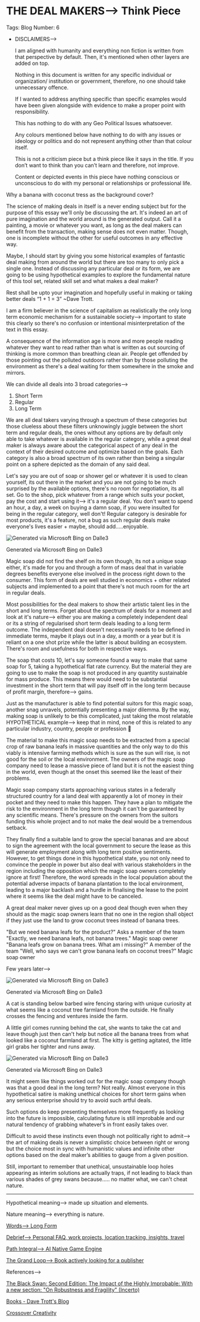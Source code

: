 # THE DEAL MAKERS—> Think Piece

Tags: Blog
Number: 6

- DISCLAIMERS—>
    
    I am aligned with humanity and everything non fiction is written from that perspective by default. Then, it's mentioned when other layers are added on top. 
    
    Nothing in this document is written for any specific individual or organization/ institution or government, therefore, no one should take unnecessary offence.
    
    If I wanted to address anything specific than specific examples would have been given alongside with evidence to make a proper point with responsibility.
    
    This has nothing to do with any Geo Political Issues whatsoever.
    
    Any colours mentioned below have nothing to do with any issues or ideology or politics and do not represent anything other than that colour itself.
    
    This is not a criticism piece but a think piece like it says in the title. If you don’t want to think than you can’t learn and therefore, not improve.
    
    Content or depicted events in this piece have nothing conscious or unconscious to do with my personal or relationships or professional life. 
    

Why a banana with coconut tress as the background cover?

The science of making deals in itself is a never ending subject but for the purpose of this essay we'll only be discussing the art. It's indeed an art of pure imagination and the world around is the generated output. Call it a painting, a movie or whatever you want, as long as the deal makers can benefit from the transaction, making sense does not even matter. Though, one is incomplete without the other for useful outcomes in any effective way.

Maybe, I should start by giving you some historical examples of fantastic deal making from around the world but there are too many to only pick a single one. Instead of discussing any particular deal or its form, we are going to be using hypothetical examples to explore the fundamental nature of this tool set, related skill set and what makes a deal maker? 

Rest shall be upto your imagination and hopefully useful in making or taking better deals “1 + 1 = 3” ~Dave Trott.

I am a firm believer in the science of capitalism as realistically the only long term economic mechanism for a sustainable society—> important to state this clearly so there's no confusion or intentional misinterpretation of the text in this essay.

A consequence of the information age is more and more people reading whatever they want to read rather than what is written as out sourcing of thinking is more common than breathing clean air. People get offended by those pointing out the polluted outdoors rather than by those polluting the environment as there's a deal waiting for them somewhere in the smoke and mirrors.

We can divide all deals into 3 broad categories—>

1. Short Term
2. Regular
3. Long Term

We are all deal takers varying through a spectrum of these categories but those clueless about these filters unknowingly juggle between the short term and regular deals, the ones without any options are by default only able to take whatever is available in the regular category, while a great deal maker is always aware about the categorical aspect of any deal in the context of their desired outcome and optimize based on the goals. Each category is also a broad spectrum of its own rather than being a singular point on a sphere depicted as the domain of any said deal.

Let's say you are out of soap or shower gel or whatever it is used to clean yourself, its out there in the market and you are not going to be much surprised by the available options, there's no room for negotiation, its all set. Go to the shop, pick whatever from a range which suits your pocket, pay the cost and start using it—> it's a regular deal. You don't want to spend an hour, a day, a week on buying a damn soap, if you were insulted for being in the regular category, well don't! Regular category is desirable for most products, it's a feature, not a bug as such regular deals make everyone's lives easier + maybe, should add…..enjoyable.

![Generated via Microsoft Bing on Dalle3](THE%20DEAL%20MAKERS%E2%80%94%20Think%20Piece%2012ef78d49a014d9588a494b470e21094/_d341e095-7fbc-49a5-bc4a-ba301b466232.jpeg)

Generated via Microsoft Bing on Dalle3

Magic soap did not find the shelf on its own though, its not a unique soap either, it's made for you and through a form of mass deal that in variable degrees benefits everyone else involved in the process right down to the consumer. This form of deals are well studied in economics + other related subjects and implemented to a point that there's not much room for the art in regular deals.

Most possibilities for the deal makers to show their artistic talent lies in the short and long terms.
Forget about the spectrum of deals for a moment and look at it's nature—> either you are making a completely independent deal or its a string of regularised short term deals leading to a long term outcome. The independent deal doesn’t necessarily needs to be defined in immediate terms, maybe it plays out in a day, a month or a year but it is reliant on a one shot prize while the latter is about building an ecosystem. There's room and usefulness for both in respective ways.

The soap that costs 10, let's say someone found a way to make that same soap for 5, taking a hypothetical flat rate currency. But the material they are going to use to make the soap is not produced in any quantity sustainable for mass produce. This means there would need to be substantial investment in the short term that will pay itself off in the long term because of profit margin, therefore—> gains.

Just as the manufacturer is able to find potential suitors for this magic soap, another snag unravels, potentially presenting a major dilemma. By the way, making soap is unlikely to be this complicated, just taking the most relatable HYPOTHETICAL example—> keep that in mind, none of this is related to any particular industry, country, people or profession 🤗

The material to make this magic soap needs to be extracted from a special crop of raw banana leafs in massive quantities and the only way to do this viably is intensive farming methods which is sure as the sun will rise, is not good for the soil or the local environment. The owners of the magic soap company need to lease a massive piece of land but it is not the easiest thing in the world, even though at the onset this seemed like the least of their problems.

Magic soap company starts approaching various states in a federally structured country for a land deal with apparently a lot of money in their pocket and they need to make this happen. They have a plan to mitigate the risk to the environment in the long term though it can't be guaranteed by any scientific means. There's pressure on the owners from the suitors funding this whole project and to not make the deal would be a tremendous setback.

They finally find a suitable land to grow the special bananas and are about to sign the agreement with the local government to secure the lease as this will generate employment along with long term positive sentiments. However, to get things done in this hypothetical state, you not only need to convince the people in power but also deal with various stakeholders in the region including the opposition which the magic soap owners completely ignore at first! Therefore, the word spreads in the local population about the potential adverse impacts of banana plantation to the local environment, leading to a major backlash and a hurdle in finalising the lease to the point where it seems like the deal might have to be canceled.

A great deal maker never gives up on a good deal though even when they should as the magic soap owners learn that no one in the region shall object if they just use the land to grow coconut trees instead of banana trees.

"But we need banana leafs for the product?" Asks a member of the team
"Exactly, we need banana leafs, not banana trees." Magic soap owner
"Banana leafs grow on banana trees. What am i missing?" A member of the team
"Well, who says we can't grow banana leafs on coconut trees?" Magic soap owner

Few years later—>

![Generated via Microsoft Bing on Dalle3](THE%20DEAL%20MAKERS%E2%80%94%20Think%20Piece%2012ef78d49a014d9588a494b470e21094/_7edbd426-b6e5-4a05-9a64-24832ca02047.jpeg)

Generated via Microsoft Bing on Dalle3

A cat is standing below barbed wire fencing staring with unique curiosity at what seems like a coconut tree farmland from the outside. He finally crosses the fencing and ventures inside the farm.

A little girl comes running behind the cat, she wants to take the cat and leave though just then can't help but notice all the banana trees from what looked like a coconut farmland at first. The kitty is getting agitated, the little girl grabs her tighter and runs away.

![Generated via Microsoft Bing on Dalle3](THE%20DEAL%20MAKERS%E2%80%94%20Think%20Piece%2012ef78d49a014d9588a494b470e21094/_90d20180-fef2-415f-8b5c-ae98f526519c.jpeg)

Generated via Microsoft Bing on Dalle3

It might seem like things worked out for the magic soap company though was that a good deal in the long term? Not really. Almost everyone in this hypothetical satire is making unethical choices for short term gains when any serious enterprise should try to avoid such artful deals. 

Such options do keep presenting themselves more frequently as looking into the future is impossible, calculating future is still improbable and our natural tendency of grabbing whatever’s in front easily takes over. 

Difficult to avoid these instincts even though not politically right to admit—> the art of making deals is never a simplistic choice between right or wrong but the choice most in sync with humanistic values and infinite other options based on the deal maker’s abilities to gauge from a given position.

Still, important to remember that unethical, unsustainable loop holes appearing as interim solutions are actually traps, if not leading to black than various shades of grey swans because….. no matter what, we can't cheat nature.

---

Hypothetical meaning—> made up situation and elements.

Nature meaning—> everything is nature.

[Words—> Long Form](../../Words%E2%80%94%20Long%20Form%2033d9afdc37704ab3ad9cc30c800d8674.md) 

[Debrief—> Personal FAQ, work projects, location tracking, insights, travel](../../Debrief%E2%80%94%20Personal%20FAQ,%20work%20projects,%20location%20tra%20eebe8e51a17c47678acd07ac5c6f6212.md) 

[Path Integral—> AI Native Game Engine](../../Path%20Integral%E2%80%94%20AI%20Native%20Game%20Engine%20d5c888bb53304b80b1faa8feb852cb7e.md) 

[The Grand Loop—> Book actively looking for a publisher](../../Research%20+%20Book%20Projects%206cbd57a3aa79422f976215e5a528976d/Books%20100662375674800b9c0adcfb3982a189/The%20Grand%20Loop%E2%80%94%20Book%20actively%20looking%20for%20a%20publis%20205dae2c71c24f9dbad570b9001e99be.md) 

References—> 

[The Black Swan: Second Edition: The Impact of the Highly Improbable: With a new section: "On Robustness and Fragility" (Incerto)](https://www.amazon.com/Black-Swan-Improbable-Robustness-Fragility/dp/081297381X)

[Books - Dave Trott's Blog](https://davetrott.co.uk/books/)

[Crossover Creativity](https://www.harriman-house.com/crossovercreativity)